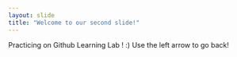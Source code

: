 ```yaml
---
layout: slide
title: "Welcome to our second slide!"
---
```

Practicing on Github Learning Lab ! :) 
Use the left arrow to go back!
